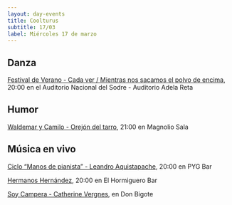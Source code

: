 ```yaml
---
layout: day-events
title: Coolturus
subtitle: 17/03
label: Miércoles 17 de marzo
---
```


## Danza

[Festival de Verano - Cada ver / Mientras nos sacamos el polvo de encima](https://sodre.gub.uy/#calendario), 20:00 en el Auditorio Nacional del Sodre - Auditorio Adela Reta

## Humor

[Waldemar y Camilo - Orejón del tarro](https://magnoliosala.uy/evento/waldemar-y-camilo_7), 21:00 en Magnolio Sala

## Música en vivo

[Ciclo “Manos de pianista” - Leandro Aquistapache](https://instagram.com/pygbar?igshid=v0vxh7zot18p), 20:00 en PYG Bar

[Hermanos Hernández](https://instagram.com/elhormiguerobar?igshid=1c4tb3dthy2fo), 20:00 en El Hormiguero Bar

[Soy Campera - Catherine Vergnes](https://instagram.com/restaurantedonbigote?igshid=164zq44egnbtq), en Don Bigote
